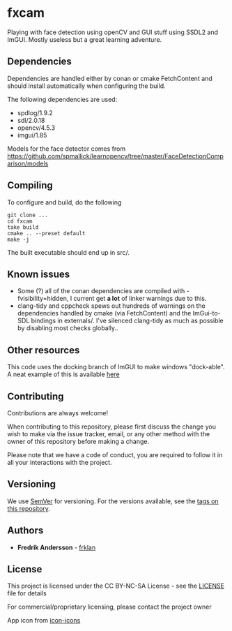 # fxcam

Playing with face detection using openCV and GUI stuff using SSDL2 and ImGUI. Mostly useless but a great learning adventure.

## Dependencies

Dependencies are handled either by conan or cmake FetchContent and should install automatically when configuring the build.

The following dependencies are used:
- spdlog/1.9.2
- sdl/2.0.18
- opencv/4.5.3
- imgui/1.85

Models for the face detector comes from https://github.com/spmallick/learnopencv/tree/master/FaceDetectionComparison/models

## Compiling

To configure and build, do the following

```
git clone ...
cd fxcam
take build
cmake .. --preset default
make -j
```

The built executable should end up in src/.

## Known issues

- Some (?) all of the conan dependencies are compiled with -fvisibility=hidden, I current get **a lot** of linker warnings due to this. 
- clang-tidy and cppcheck spews out hundreds of warnings on the dependencies handled by cmake (via FetchContent) and the ImGui-to-SDL bindings in externals/. I've silenced clang-tidy as much as possible by disabling most checks globally..

## Other resources

This code uses the docking branch of ImGUI to make windows "dock-able". A neat example of this is available [here](https://gist.github.com/moebiussurfing/8dbc7fef5964adcd29428943b78e45d2)


## Contributing

Contributions are always welcome!

When contributing to this repository, please first discuss the change you wish to make via the issue tracker, email, or any other method with the owner of this repository before making a change.

Please note that we have a code of conduct, you are required to follow it in all your interactions with the project.

## Versioning

We use [SemVer](http://semver.org/) for versioning. For the versions available, see the [tags on this repository](https://github.com/frklan/[TBD]/tags).

## Authors

* **Fredrik Andersson** - [frklan](https://github.com/frklan)

## License

This project is licensed under the CC BY-NC-SA License - see the [LICENSE](LICENSE) file for details

For commercial/proprietary licensing, please contact the project owner

App icon from [icon-icons](https://icon-icons.com)



